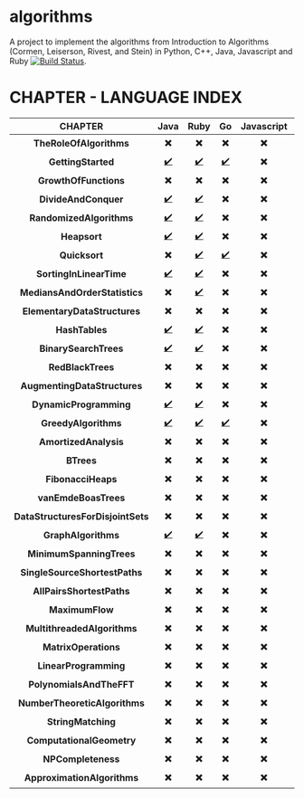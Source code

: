 # algorithms
A project to implement the algorithms from Introduction to Algorithms (Cormen, Leiserson, Rivest, and Stein) in Python, C++, Java, Javascript and Ruby [![Build Status](https://travis-ci.org/gcallah/algorithms.svg?branch=master)](https://travis-ci.org/gcallah/algorithms).

# CHAPTER - LANGUAGE INDEX

| CHAPTER | Java | Ruby | Go | Javascript | C++ | Python | Clojure |
| :---: | :---: | :---: | :---: | :---: | :---: | :---: | :---: |
 | **TheRoleOfAlgorithms** |  :heavy_multiplication_x: |  :heavy_multiplication_x: |  :heavy_multiplication_x: |  :heavy_multiplication_x: |  :heavy_multiplication_x: |  :heavy_multiplication_x: |  :heavy_multiplication_x: |
 | **GettingStarted** |  [:heavy_check_mark:](Java/GettingStarted) | [:heavy_check_mark:](Ruby/GettingStarted) | [:heavy_check_mark:](Go/GettingStarted) | :heavy_multiplication_x: |  [:heavy_check_mark:](C++/GettingStarted) | [:heavy_check_mark:](Python/GettingStarted) | :heavy_multiplication_x: |
 | **GrowthOfFunctions** |  :heavy_multiplication_x: |  :heavy_multiplication_x: |  :heavy_multiplication_x: |  :heavy_multiplication_x: |  :heavy_multiplication_x: |  :heavy_multiplication_x: |  :heavy_multiplication_x: |
 | **DivideAndConquer** |  [:heavy_check_mark:](Java/DivideAndConquer) | [:heavy_check_mark:](Ruby/DivideAndConquer) | :heavy_multiplication_x: |  :heavy_multiplication_x: |  [:heavy_check_mark:](C++/DivideAndConquer) | [:heavy_check_mark:](Python/DivideAndConquer) | :heavy_multiplication_x: |
 | **RandomizedAlgorithms** |  [:heavy_check_mark:](Java/RandomizedAlgorithms) | [:heavy_check_mark:](Ruby/RandomizedAlgorithms) | :heavy_multiplication_x: |  :heavy_multiplication_x: |  [:heavy_check_mark:](C++/RandomizedAlgorithms) | [:heavy_check_mark:](Python/RandomizedAlgorithms) | :heavy_multiplication_x: |
 | **Heapsort** |  [:heavy_check_mark:](Java/Heapsort) | [:heavy_check_mark:](Ruby/Heapsort) | :heavy_multiplication_x: |  :heavy_multiplication_x: |  [:heavy_check_mark:](C++/Heapsort) | [:heavy_check_mark:](Python/Heapsort) | :heavy_multiplication_x: |
 | **Quicksort** |  :heavy_multiplication_x: |  [:heavy_check_mark:](Ruby/Quicksort) | [:heavy_check_mark:](Go/Quicksort) | :heavy_multiplication_x: |  [:heavy_check_mark:](C++/Quicksort) | [:heavy_check_mark:](Python/Quicksort) | :heavy_multiplication_x: |
 | **SortingInLinearTime** |  [:heavy_check_mark:](Java/SortingInLinearTime) | [:heavy_check_mark:](Ruby/SortingInLinearTime) | :heavy_multiplication_x: |  :heavy_multiplication_x: |  [:heavy_check_mark:](C++/SortingInLinearTime) | :heavy_multiplication_x: |  :heavy_multiplication_x: |
 | **MediansAndOrderStatistics** |  :heavy_multiplication_x: |  [:heavy_check_mark:](Ruby/MediansAndOrderStatistics) | :heavy_multiplication_x: |  :heavy_multiplication_x: |  :heavy_multiplication_x: |  :heavy_multiplication_x: |  :heavy_multiplication_x: |
 | **ElementaryDataStructures** |  :heavy_multiplication_x: |  :heavy_multiplication_x: |  :heavy_multiplication_x: |  :heavy_multiplication_x: |  :heavy_multiplication_x: |  :heavy_multiplication_x: |  :heavy_multiplication_x: |
 | **HashTables** |  [:heavy_check_mark:](Java/HashTables) | [:heavy_check_mark:](Ruby/HashTables) | :heavy_multiplication_x: |  :heavy_multiplication_x: |  :heavy_multiplication_x: |  [:heavy_check_mark:](Python/HashTables) | :heavy_multiplication_x: |
 | **BinarySearchTrees** |  [:heavy_check_mark:](Java/BinarySearchTrees) | [:heavy_check_mark:](Ruby/BinarySearchTrees) | :heavy_multiplication_x: |  :heavy_multiplication_x: |  :heavy_multiplication_x: |  [:heavy_check_mark:](Python/BinarySearchTrees) | :heavy_multiplication_x: |
 | **RedBlackTrees** |  :heavy_multiplication_x: |  :heavy_multiplication_x: |  :heavy_multiplication_x: |  :heavy_multiplication_x: |  :heavy_multiplication_x: |  :heavy_multiplication_x: |  :heavy_multiplication_x: |
 | **AugmentingDataStructures** |  :heavy_multiplication_x: |  :heavy_multiplication_x: |  :heavy_multiplication_x: |  :heavy_multiplication_x: |  :heavy_multiplication_x: |  :heavy_multiplication_x: |  :heavy_multiplication_x: |
 | **DynamicProgramming** |  [:heavy_check_mark:](Java/DynamicProgramming) | [:heavy_check_mark:](Ruby/DynamicProgramming) | :heavy_multiplication_x: |  :heavy_multiplication_x: |  [:heavy_check_mark:](C++/DynamicProgramming) | [:heavy_check_mark:](Python/DynamicProgramming) | :heavy_multiplication_x: |
 | **GreedyAlgorithms** |  [:heavy_check_mark:](Java/GreedyAlgorithms) | [:heavy_check_mark:](Ruby/GreedyAlgorithms) | [:heavy_check_mark:](Go/GreedyAlgorithms) | :heavy_multiplication_x: |  :heavy_multiplication_x: |  [:heavy_check_mark:](Python/GreedyAlgorithms) | :heavy_multiplication_x: |
 | **AmortizedAnalysis** |  :heavy_multiplication_x: |  :heavy_multiplication_x: |  :heavy_multiplication_x: |  :heavy_multiplication_x: |  :heavy_multiplication_x: |  :heavy_multiplication_x: |  :heavy_multiplication_x: |
 | **BTrees** |  :heavy_multiplication_x: |  :heavy_multiplication_x: |  :heavy_multiplication_x: |  :heavy_multiplication_x: |  :heavy_multiplication_x: |  :heavy_multiplication_x: |  :heavy_multiplication_x: |
 | **FibonacciHeaps** |  :heavy_multiplication_x: |  :heavy_multiplication_x: |  :heavy_multiplication_x: |  :heavy_multiplication_x: |  :heavy_multiplication_x: |  :heavy_multiplication_x: |  :heavy_multiplication_x: |
 | **vanEmdeBoasTrees** |  :heavy_multiplication_x: |  :heavy_multiplication_x: |  :heavy_multiplication_x: |  :heavy_multiplication_x: |  :heavy_multiplication_x: |  :heavy_multiplication_x: |  :heavy_multiplication_x: |
 | **DataStructuresForDisjointSets** |  :heavy_multiplication_x: |  :heavy_multiplication_x: |  :heavy_multiplication_x: |  :heavy_multiplication_x: |  :heavy_multiplication_x: |  :heavy_multiplication_x: |  :heavy_multiplication_x: |
 | **GraphAlgorithms** |  [:heavy_check_mark:](Java/GraphAlgorithms) | [:heavy_check_mark:](Ruby/GraphAlgorithms) | :heavy_multiplication_x: |  :heavy_multiplication_x: |  :heavy_multiplication_x: |  [:heavy_check_mark:](Python/GraphAlgorithms) | :heavy_multiplication_x: |
 | **MinimumSpanningTrees** |  :heavy_multiplication_x: |  :heavy_multiplication_x: |  :heavy_multiplication_x: |  :heavy_multiplication_x: |  :heavy_multiplication_x: |  :heavy_multiplication_x: |  :heavy_multiplication_x: |
 | **SingleSourceShortestPaths** |  :heavy_multiplication_x: |  :heavy_multiplication_x: |  :heavy_multiplication_x: |  :heavy_multiplication_x: |  :heavy_multiplication_x: |  :heavy_multiplication_x: |  :heavy_multiplication_x: |
 | **AllPairsShortestPaths** |  :heavy_multiplication_x: |  :heavy_multiplication_x: |  :heavy_multiplication_x: |  :heavy_multiplication_x: |  :heavy_multiplication_x: |  :heavy_multiplication_x: |  :heavy_multiplication_x: |
 | **MaximumFlow** |  :heavy_multiplication_x: |  :heavy_multiplication_x: |  :heavy_multiplication_x: |  :heavy_multiplication_x: |  :heavy_multiplication_x: |  :heavy_multiplication_x: |  :heavy_multiplication_x: |
 | **MultithreadedAlgorithms** |  :heavy_multiplication_x: |  :heavy_multiplication_x: |  :heavy_multiplication_x: |  :heavy_multiplication_x: |  :heavy_multiplication_x: |  :heavy_multiplication_x: |  :heavy_multiplication_x: |
 | **MatrixOperations** |  :heavy_multiplication_x: |  :heavy_multiplication_x: |  :heavy_multiplication_x: |  :heavy_multiplication_x: |  :heavy_multiplication_x: |  :heavy_multiplication_x: |  :heavy_multiplication_x: |
 | **LinearProgramming** |  :heavy_multiplication_x: |  :heavy_multiplication_x: |  :heavy_multiplication_x: |  :heavy_multiplication_x: |  :heavy_multiplication_x: |  :heavy_multiplication_x: |  :heavy_multiplication_x: |
 | **PolynomialsAndTheFFT** |  :heavy_multiplication_x: |  :heavy_multiplication_x: |  :heavy_multiplication_x: |  :heavy_multiplication_x: |  :heavy_multiplication_x: |  :heavy_multiplication_x: |  :heavy_multiplication_x: |
 | **NumberTheoreticAlgorithms** |  :heavy_multiplication_x: |  :heavy_multiplication_x: |  :heavy_multiplication_x: |  :heavy_multiplication_x: |  :heavy_multiplication_x: |  :heavy_multiplication_x: |  :heavy_multiplication_x: |
 | **StringMatching** |  :heavy_multiplication_x: |  :heavy_multiplication_x: |  :heavy_multiplication_x: |  :heavy_multiplication_x: |  :heavy_multiplication_x: |  :heavy_multiplication_x: |  :heavy_multiplication_x: |
 | **ComputationalGeometry** |  :heavy_multiplication_x: |  :heavy_multiplication_x: |  :heavy_multiplication_x: |  :heavy_multiplication_x: |  :heavy_multiplication_x: |  :heavy_multiplication_x: |  :heavy_multiplication_x: |
 | **NPCompleteness** |  :heavy_multiplication_x: |  :heavy_multiplication_x: |  :heavy_multiplication_x: |  :heavy_multiplication_x: |  :heavy_multiplication_x: |  :heavy_multiplication_x: |  :heavy_multiplication_x: |
 | **ApproximationAlgorithms** |  :heavy_multiplication_x: |  :heavy_multiplication_x: |  :heavy_multiplication_x: |  :heavy_multiplication_x: |  :heavy_multiplication_x: |  [:heavy_check_mark:](Python/ApproximationAlgorithms) | :heavy_multiplication_x: |
